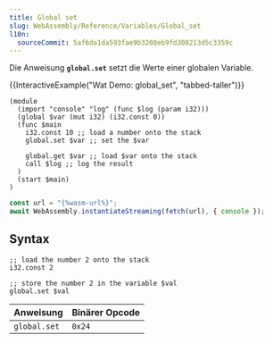 ```yaml
---
title: Global set
slug: WebAssembly/Reference/Variables/Global_set
l10n:
  sourceCommit: 5af6da1da593fae9b3208eb9fd308213d5c3359c
---
```


Die Anweisung **`global.set`** setzt die Werte einer globalen Variable.

{{InteractiveExample("Wat Demo: global_set", "tabbed-taller")}}

```wat interactive-example
(module
  (import "console" "log" (func $log (param i32)))
  (global $var (mut i32) (i32.const 0))
  (func $main
    i32.const 10 ;; load a number onto the stack
    global.set $var ;; set the $var

    global.get $var ;; load $var onto the stack
    call $log ;; log the result
  )
  (start $main)
)
```

```js interactive-example
const url = "{%wasm-url%}";
await WebAssembly.instantiateStreaming(fetch(url), { console });
```

## Syntax

```wasm
;; load the number 2 onto the stack
i32.const 2

;; store the number 2 in the variable $val
global.set $val
```

| Anweisung    | Binärer Opcode |
| ------------ | -------------- |
| `global.set` | `0x24`         |
